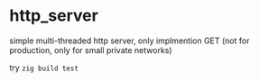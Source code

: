 # http_server
simple multi-threaded http server, only implmention GET (not for production, only for small private networks)

try `zig build test`

